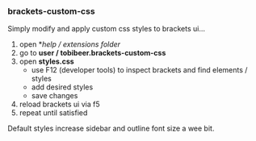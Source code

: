 ### brackets-custom-css

Simply modify and apply custom css styles to brackets ui...

1. open **help / extensions folder*
2. go to **user / tobibeer.brackets-custom-css**
3. open **styles.css**
    * use F12 (developer tools) to inspect brackets and find elements / styles
	* add desired styles
	* save changes
4. reload brackets ui via f5
5. repeat until satisfied

Default styles increase sidebar and outline font size a wee bit.